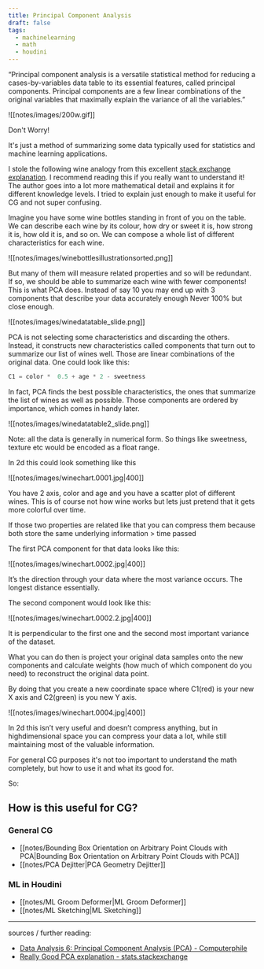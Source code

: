 ```yaml
---
title: Principal Component Analysis
draft: false
tags:
  - machinelearning
  - math
  - houdini
---
```

“Principal component analysis is a versatile statistical method for reducing a cases-by-variables data table to its essential features, called principal components. Principal components are a few linear combinations of the original variables that maximally explain the variance of all the variables.”

![[notes/images/200w.gif]]

Don't Worry!

It's just a method of summarizing some data typically used for statistics and machine learning applications.

I stole the following wine analogy from this excellent [stack exchange explanation](https://stats.stackexchange.com/questions/2691/making-sense-of-principal-component-analysis-eigenvectors-eigenvalues/140579#140579). I recommend reading this if you really want to understand it! The author goes into a lot more mathematical detail and explains it for different knowledge levels. I tried to explain just enough to make it useful for CG and not super confusing.

Imagine you have some wine bottles standing in front of you on the table. We can describe each wine by its colour, how dry or sweet it is, how strong it is, how old it is, and so on. We can compose a whole list of different characteristics for each wine.

![[notes/images/winebottlesillustrationsorted.png]]

But many of them will measure related properties and so will be redundant. If so, we should be able to summarize each wine with fewer components! This is what PCA does.
Instead of say 10 you may end up with 3 components that describe your data accurately enough
Never 100% but close enough.

![[notes/images/winedatatable_slide.png]]

PCA is not selecting some characteristics and discarding the others. Instead, it constructs new characteristics called components that turn out to summarize our list of wines well. Those are linear combinations of the original data. One could look like this:

```C
C1 = color *  0.5 + age * 2 - sweetness
```

In fact, PCA finds the best possible characteristics, the ones that summarize the list of wines as well as possible. Those components are ordered by importance, which comes in handy later.

![[notes/images/winedatatable2_slide.png]]

Note: all the data is generally in numerical form. So things like sweetness, texture etc would be encoded as a float range.

In 2d this could look something like this 

![[notes/images/winechart.0001.jpg|400]]

You have 2 axis, color and age and you have a scatter plot of different wines. This is of course not how wine works but lets just pretend that it gets more colorful over time.

If those two properties are related like that you can compress them because both store the same underlying information > time passed

The first PCA component for that data looks like this:

![[notes/images/winechart.0002.jpg|400]]

It’s the direction through your data where the most variance occurs. The longest distance essentially.

The second component would look like this:

![[notes/images/winechart.0002.2.jpg|400]]

It is perpendicular to the first one and the second most important variance of the dataset.

What you can do then is project your original data samples onto the new components and calculate weights (how much of which component do you need) to reconstruct the original data point. 

By doing that you create a new coordinate space where C1(red) is your new X axis and C2(green) is you new Y axis.

![[notes/images/winechart.0004.jpg|400]]

In 2d this isn’t very useful and doesn’t compress anything, but in highdimensional space you can compress your data a lot, while still maintaining most of the valuable information.

For general CG purposes it's not too important to understand the math completely, but how to use it and what its good for.

So:
## How is this useful for CG?

### General CG
- [[notes/Bounding Box Orientation on Arbitrary Point Clouds with PCA|Bounding Box Orientation on Arbitrary Point Clouds with PCA]]
- [[notes/PCA Dejitter|PCA Geometry Dejitter]]
### ML in Houdini
- [[notes/ML Groom Deformer|ML Groom Deformer]]
- [[notes/ML Sketching|ML Sketching]]

---

sources / further reading:
- [Data Analysis 6: Principal Component Analysis (PCA) - Computerphile](https://www.youtube.com/watch?v=TJdH6rPA-TI)
- [Really Good PCA explanation - stats.stackexchange](https://stats.stackexchange.com/questions/2691/making-sense-of-principal-component-analysis-eigenvectors-eigenvalues/140579#140579)


